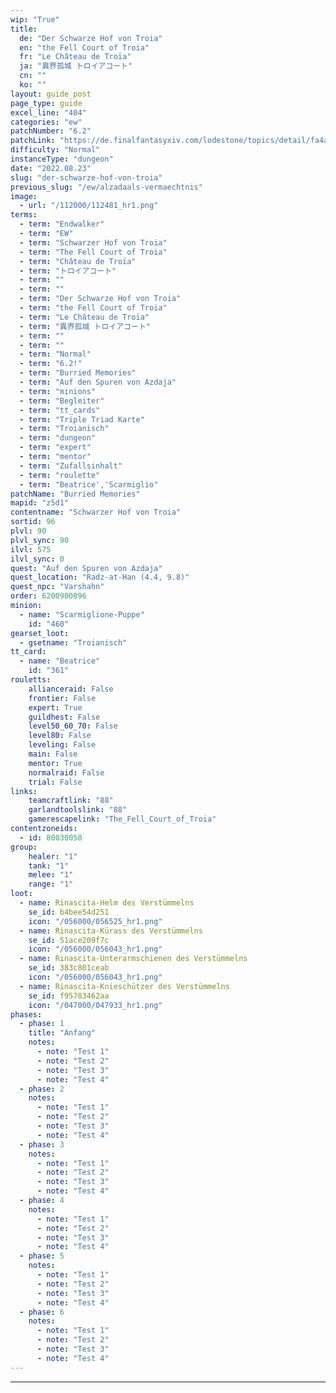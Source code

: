 ```yaml
---
wip: "True"
title:
  de: "Der Schwarze Hof von Troia"
  en: "the Fell Court of Troia"
  fr: "Le Château de Troïa"
  ja: "異界孤城 トロイアコート"
  cn: ""
  ko: ""
layout: guide_post
page_type: guide
excel_line: "404"
categories: "ew"
patchNumber: "6.2"
patchLink: "https://de.finalfantasyxiv.com/lodestone/topics/detail/fa4ab09da72770313bea883816c2074e64889235"
difficulty: "Normal"
instanceType: "dungeon"
date: "2022.08.23"
slug: "der-schwarze-hof-von-troia"
previous_slug: "/ew/alzadaals-vermaechtnis"
image:
  - url: "/112000/112481_hr1.png"
terms:
  - term: "Endwalker"
  - term: "EW"
  - term: "Schwarzer Hof von Troia"
  - term: "The Fell Court of Troia"
  - term: "Château de Troïa"
  - term: "トロイアコート"
  - term: ""
  - term: ""
  - term: "Der Schwarze Hof von Troia"
  - term: "the Fell Court of Troia"
  - term: "Le Château de Troïa"
  - term: "異界孤城 トロイアコート"
  - term: ""
  - term: ""
  - term: "Normal"
  - term: "6.2!"
  - term: "Burried Memories"
  - term: "Auf den Spuren von Azdaja"
  - term: "minions"
  - term: "Begleiter"
  - term: "tt_cards"
  - term: "Triple Triad Karte"
  - term: "Troianisch"
  - term: "dungeon"
  - term: "expert"
  - term: "mentor"
  - term: "Zufallsinhalt"
  - term: "roulette"
  - term: "Beatrice','Scarmiglio"
patchName: "Burried Memories"
mapid: "z5d1"
contentname: "Schwarzer Hof von Troia"
sortid: 96
plvl: 90
plvl_sync: 90
ilvl: 575
ilvl_sync: 0
quest: "Auf den Spuren von Azdaja"
quest_location: "Radz-at-Han (4.4, 9.8)"
quest_npc: "Varshahn"
order: 6200900096
minion:
  - name: "Scarmiglione-Puppe"
    id: "460"
gearset_loot:
  - gsetname: "Troianisch"
tt_card:
  - name: "Beatrice"
    id: "361"
rouletts:
    allianceraid: False
    frontier: False
    expert: True
    guildhest: False
    level50_60_70: False
    level80: False
    leveling: False
    main: False
    mentor: True
    normalraid: False
    trial: False
links:
    teamcraftlink: "88"
    garlandtoolslink: "88"
    gamerescapelink: "The_Fell_Court_of_Troia"
contentzoneids:
  - id: 80030058
group:
    healer: "1"
    tank: "1"
    melee: "1"
    range: "1"
loot:
  - name: Rinascita-Helm des Verstümmelns
    se_id: b4bee54d251
    icon: "/056000/056525_hr1.png"
  - name: Rinascita-Kürass des Verstümmelns
    se_id: 51ace209f7c
    icon: "/056000/056043_hr1.png"
  - name: Rinascita-Unterarmschienen des Verstümmelns
    se_id: 383c801ceab
    icon: "/056000/056043_hr1.png"
  - name: Rinascita-Knieschützer des Verstümmelns
    se_id: f95783462aa
    icon: "/047000/047933_hr1.png"
phases:
  - phase: 1
    title: "Anfang"
    notes:
      - note: "Test 1"
      - note: "Test 2"
      - note: "Test 3"
      - note: "Test 4"
  - phase: 2
    notes:
      - note: "Test 1"
      - note: "Test 2"
      - note: "Test 3"
      - note: "Test 4"
  - phase: 3
    notes:
      - note: "Test 1"
      - note: "Test 2"
      - note: "Test 3"
      - note: "Test 4"
  - phase: 4
    notes:
      - note: "Test 1"
      - note: "Test 2"
      - note: "Test 3"
      - note: "Test 4"
  - phase: 5
    notes:
      - note: "Test 1"
      - note: "Test 2"
      - note: "Test 3"
      - note: "Test 4"
  - phase: 6
    notes:
      - note: "Test 1"
      - note: "Test 2"
      - note: "Test 3"
      - note: "Test 4"
---
```

---
